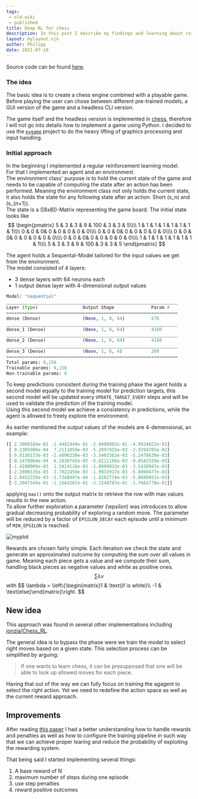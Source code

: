 ```yaml
---
tags:
 - old-wiki
 - published
title: Deep RL for chess
description: In this post I describe my findings and learning about reinforcement learning in the game of chess.
layout: mylayout.njk
author: Philipp
date: 2021-07-10
---
```

Source code can be found [here](https://github.com/philsupertramp/chess).
### The idea
The basic idea is to create a chess engine combined with a playable game.
Before playing the user can chose between different pre-trained models, a GUI version of the game and  a headless CLI version.

The game itself and the headless version is implemented in [chess](https://github.com/philsupertramp/chess), therefore I will not go into details how to implement a game using Python.
I decided to use the [`pygame`](https://pypi.org/project/pygame/) project to do the heavy lifting of graphics processing and input handling.

### Initial approach
In the beginning I implemented a regular reinforcement learning model.  
For that I implemented an agent and an environment.  
The environment class' purpose is to hold the current state of the game and needs to be capable
of computing the state after an action has been performed. Meaning the environment class not only holds
the current state, it also holds the state for any following state after an action. Short
\(s_n\) and \(s_{n+1}\).  
The state is a \([8x8]\)-Matrix representing the game board. The initial state looks like
$$
\begin{pmatrix}
5 & 3 & 3 & 9 & 100 & 3 & 3 & 5\\\\
1 & 1 & 1 & 1 &    1 & 1 & 1 & 1\\\\
0 & 0 & 0& 0 &     0 & 0 & 0 & 0\\\\
0 & 0 & 0& 0 &     0 & 0 & 0 & 0\\\\
0 & 0 & 0& 0 &     0 & 0 & 0 & 0\\\\
0 & 0 & 0& 0 &     0 & 0 & 0 & 0\\\\
1 & 1 & 1 & 1 &    1 & 1 & 1 & 1\\\\
5 & 3 & 3 & 9 & 100 & 3 & 3 & 5
\end{pmatrix}
$$

The agent holds a Sequental-Model tailored for the input values we get from the environment.  
The model consisted of 4 layers:

- 3 dense layers with 64 neurons each
- 1 output dense layer with 4-dimensional output values

```python
Model: "sequential"
_________________________________________________________________
Layer (type)                 Output Shape              Param #   
=================================================================
dense (Dense)                (None, 1, 8, 64)          576       
_________________________________________________________________
dense_1 (Dense)              (None, 1, 8, 64)          4160      
_________________________________________________________________
dense_2 (Dense)              (None, 1, 8, 64)          4160      
_________________________________________________________________
dense_3 (Dense)              (None, 1, 8, 4)           260       
=================================================================
Total params: 9,156
Trainable params: 9,156
Non-trainable params: 0
```

To keep predictions consistent during the training phase the agent holds a second model equally to the training model for prediction targets, this second model
will be updated every `UPDATE_TARGET_EVERY` steps and will be used to validate the prediction of the training model.  
Using this second model we achieve a consistency in predictions, while the agent is allowed to freely explore the environment.  

As earlier mentioned the output values of the models are 4-demensional, an example:

```python
[[ 2.3008184e-01 -1.4492449e-01 -2.9498902e-01 -4.9934822e-01]
 [ 9.2305988e-04  7.2111059e-03 -5.2097915e-03 -2.9294785e-02]
 [-9.8136133e-03 -2.4896236e-03 -3.5403362e-03 -5.2478639e-03]
 [-9.1470964e-04  6.2038745e-03 -5.6211166e-03 -9.8542329e-03]
 [-1.4108000e-03  1.5814116e-03 -1.0969832e-03 -3.5430947e-03]
 [-2.2000135e-03  2.7022450e-03 -1.9933917e-03 -5.8960477e-03]
 [-2.0452226e-03 -2.7348497e-04 -1.8162774e-03 -5.0680051e-03]
 [-3.2047349e-01 -1.1664207e-01 -3.1540787e-01 -1.7664778e-01]]
```

applying `max()` onto the output matrix to retrieve the row with max values results in the new action.  
 To allow further exploration a parameter \(\epsilon\) was introduces to allow gradual decreasing probability
 of exploring a random move. The parameter will be reduced by a factor of `EPSILON_DECAY` each episode until
 a minimum of `MIN_EPSILON` is reached.

![myplot](https://user-images.githubusercontent.com/9550040/131493372-3e4e83d7-7299-45b1-a910-a86c4bad8761.png)

Rewards are chosen fairly simple. Each iteration we check the state and generate an approximated outcome by computing the sum over all values in game.
Meaning each piece gets a value and we compute their sum, handling black pieces as negative values and white as positive ones.
$$
\sum \lambda v
$$
with
$$
\lambda = \left\\{\begin{matrix}1 & \text{if is white}\\\\ -1 & \text{else}\end{matrix}\right.
$$
## New idea
This approach was found in several other implementations including 
[jonzia/Chess_RL](https://github.com/jonzia/Chess_RL).

The general idea is to bypass the phase were we train the model to select right moves based on a given state.
This selection process can be simplified by arguing:
> If one wants to learn chess, it can be presupposed that one will be able to look up allowed moves for each piece.

Having that out of the way we can fully focus on training the agagent to select the right action. Yet we need to redefine the action space
as well as the current reward approach.


## Improvements
After reading [this paper](https://arxiv.org/pdf/1902.00183.pdf) I had a better understanding how to handle rewards and penalties
as well as how to configure the training pipeline in such way that we can achieve proper learing and reduce the probability of
exploiting the rewarding system.

That being said I started implementing several things:

1. A base reward of N
2. maximum number of steps during one episode
3. use step penalties
4. reward positive outcomes


